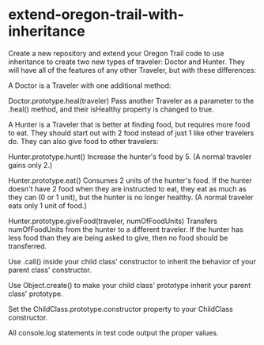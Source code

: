 # extend-oregon-trail-with-inheritance

Create a new repository and extend your Oregon Trail code to use inheritance to create two new types of traveler: Doctor and Hunter. They will have all of the features of any other Traveler, but with these differences:

A Doctor is a Traveler with one additional method:

Doctor.prototype.heal(traveler)
Pass another Traveler as a parameter to the .heal() method, and their isHealthy property is changed to true.

A Hunter is a Traveler that is better at finding food, but requires more food to eat. They should start out with 2 food instead of just 1 like other travelers do. They can also give food to other travelers:

Hunter.prototype.hunt()
Increase the hunter's food by 5. (A normal traveler gains only 2.)

Hunter.prototype.eat()
Consumes 2 units of the hunter's food. If the hunter doesn't have 2 food when they are instructed to eat, they eat as much as they can (0 or 1 unit), but the hunter is no longer healthy. (A normal traveler eats only 1 unit of food.)

Hunter.prototype.giveFood(traveler, numOfFoodUnits)
Transfers numOfFoodUnits from the hunter to a different traveler. If the hunter has less food than they are being asked to give, then no food should be transferred.

Use .call() inside your child class' constructor to inherit the behavior of your parent class' constructor.

Use Object.create() to make your child class' prototype inherit your parent class' prototype.

Set the ChildClass.prototype.constructor property to your ChildClass constructor.

All console.log statements in test code output the proper values.
